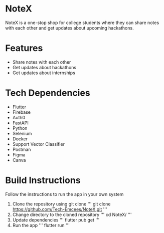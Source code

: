 # NoteX

NoteX is a one-stop shop for college students where they can share notes with each other and get updates about upcoming hackathons.

# Features

* Share notes with each other
* Get updates about hackathons
* Get updates about internships

# Tech Dependencies

* Flutter
* Firebase
* Auth0
* FastAPI
* Python
* Selenium
* Docker
* Support Vector Classifier
* Postman
* Figma
* Canva

# Build Instructions

Follow the instructions to run the app in your own system

1. Clone the repository using git clone
''' git clone https://github.com/Tech-Emcees/NoteX.git '''
2. Change directory to the cloned repository
''' cd NoteX/ '''
3. Update dependencies
''' flutter pub get '''
4. Run the app
''' flutter run '''
